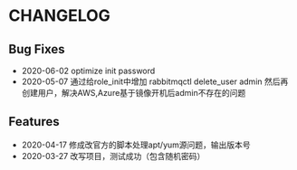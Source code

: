 # CHANGELOG

## Bug Fixes

* 2020-06-02  optimize init password 
* 2020-05-07  通过给role_init中增加 rabbitmqctl delete_user admin 然后再创建用户，解决AWS,Azure基于镜像开机后admin不存在的问题

## Features

* 2020-04-17  修成改官方的脚本处理apt/yum源问题，输出版本号
* 2020-03-27  改写项目，测试成功（包含随机密码）
